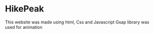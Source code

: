 # HikePeak
This website was made using html, Css and Javascript 
Gsap library was used for animation 
